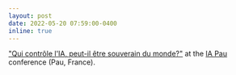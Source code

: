 ```yaml
---
layout: post
date: 2022-05-20 07:59:00-0400
inline: true
---
```


["Qui contrôle l'IA, peut-il être souverain du monde?"](https://www.youtube.com/watch?v=AHAcM4aiUYU&list=PLvCrRRZNd4tcoTTPkbxHST18hYQUY5oDd&index=4) at the [IA Pau](https://iapau.org) conference (Pau, France).